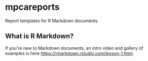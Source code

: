 # mpcareports
Report templates for R Markdown documents


## What is R Markdown?

If you're new to Markdown documents, an intro video and gallery of examples is here https://rmarkdown.rstudio.com/lesson-1.html.
